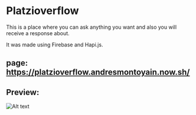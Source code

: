 # Platzioverflow

This is a place where you can ask anything you want and also you will receive a response about.

It was made using Firebase and Hapi.js.

## page: https://platzioverflow.andresmontoyain.now.sh/

## Preview:

![Alt text](http://i.imgur.com/FEClVFY.png "PREVIEW")
